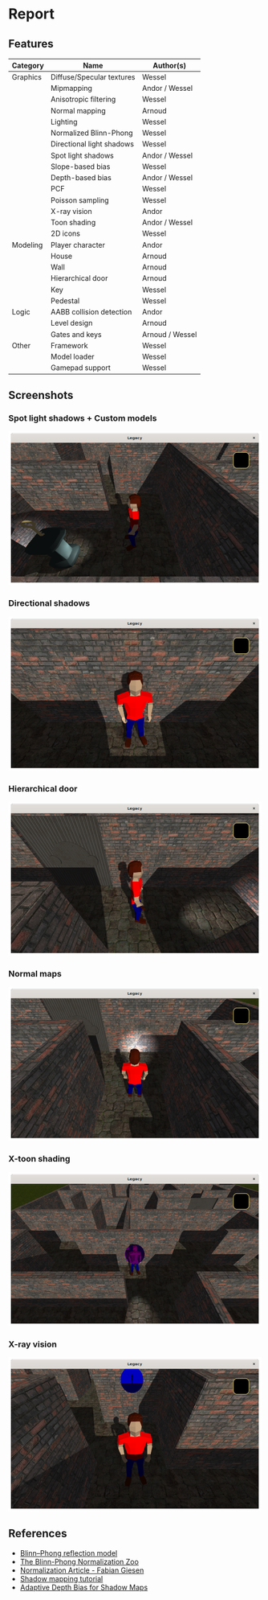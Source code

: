 # Report

## Features

| Category | Name                      | Author(s)       |
| -------- | ------------------------- | ----------------|
| Graphics | Diffuse/Specular textures | Wessel          |
|          | Mipmapping                | Andor / Wessel  |
|          | Anisotropic filtering     | Wessel          |
|          | Normal mapping            | Arnoud          |
|          | Lighting                  | Wessel          |
|          | Normalized Blinn-Phong    | Wessel          |
|          | Directional light shadows | Wessel          |
|          | Spot light shadows        | Andor / Wessel  |
|          | Slope-based bias          | Wessel          |
|          | Depth-based bias          | Andor / Wessel  |
|          | PCF                       | Wessel          |
|          | Poisson sampling          | Wessel          |
|          | X-ray vision              | Andor           |
|          | Toon shading              | Andor / Wessel  |
|          | 2D icons                  | Wessel          |
| Modeling | Player character          | Andor           |
|          | House                     | Arnoud          |
|          | Wall                      | Arnoud          |
|          | Hierarchical door         | Arnoud          |
|          | Key                       | Wessel          |
|          | Pedestal                  | Wessel          |
| Logic    | AABB collision detection  | Andor           |
|          | Level design              | Arnoud          |
|          | Gates and keys            | Arnoud / Wessel |
| Other    | Framework                 | Wessel          |
|          | Model loader              | Wessel          |
|          | Gamepad support           | Wessel          |

## Screenshots

### Spot light shadows + Custom models

![](images/spot_light_shadows_and_custom_models.png)

### Directional shadows

![](images/directional_shadows.png)

### Hierarchical door

![](images/hierarchical_door.png)

### Normal maps

![](images/normal_maps.png)

### X-toon shading

![](images/x-toon_shading.png)

### X-ray vision

![](images/x-ray_vision.png)

## References

- [Blinn–Phong reflection model](https://en.wikipedia.org/wiki/Blinn%E2%80%93Phong_reflection_model)
- [The Blinn-Phong Normalization Zoo](http://www.thetenthplanet.de/archives/255)
- [Normalization Article - Fabian Giesen](http://www.farbrausch.de/~fg/stuff/phong.pdf)
- [Shadow mapping tutorial](http://www.opengl-tutorial.org/intermediate-tutorials/tutorial-16-shadow-mapping/)
- [Adaptive Depth Bias for Shadow Maps](http://jcgt.org/published/0003/04/08/paper-lowres.pdf)
